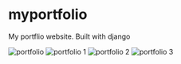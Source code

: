 # myportfolio
My portflio website. Built with django 


![portfolio](https://github.com/ephraimphrase/myportfolio/assets/87427477/d7a90f3c-b954-4c8a-9b7e-4dae89902d69)
![portfolio 1](https://github.com/ephraimphrase/myportfolio/assets/87427477/36238129-a145-41dd-881b-cac97bc1b3cf)
![portfolio 2](https://github.com/ephraimphrase/myportfolio/assets/87427477/a2337069-d846-4bd8-a4bd-6b97409bae00)
![portfolio 3](https://github.com/ephraimphrase/myportfolio/assets/87427477/4ec21fe9-9213-4f01-86ce-a95ab2fdb66b)
